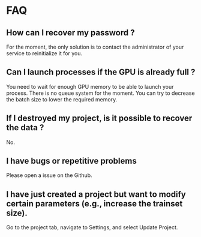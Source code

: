 # FAQ

## How can I recover my password ?

For the moment, the only solution is to contact the administrator of your service to reinitialize it for you.

## Can I launch processes if the GPU is already full ?

You need to wait for enough GPU memory to be able to launch your process. There is no queue system for the moment. You can try to decrease the batch size to lower the required memory.

## If I destroyed my project, is it possible to recover the data ?

No.

## I have bugs or repetitive problems

Please open a issue on the Github.

## I have just created a project but want to modify certain parameters (e.g., increase the trainset size).

Go to the project tab, navigate to Settings, and select Update Project.
